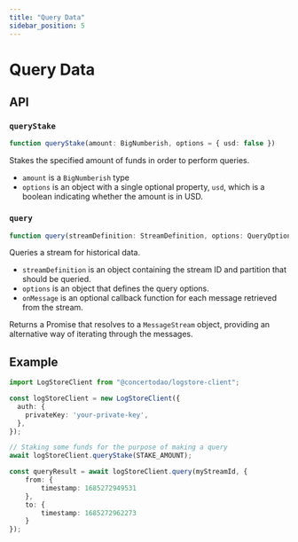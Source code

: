 ```yaml
---
title: "Query Data"
sidebar_position: 5
---
```


# Query Data

## API

### `queryStake`

```ts
function queryStake(amount: BigNumberish, options = { usd: false })
```

Stakes the specified amount of funds in order to perform queries. 

- `amount` is a `BigNumberish` type
- `options` is an object with a single optional property, `usd`, which is a boolean indicating whether the amount is in USD.

### `query`
    
```ts
function query(streamDefinition: StreamDefinition, options: QueryOptions, onMessage?: MessageListener)
```

Queries a stream for historical data.

- `streamDefinition` is an object containing the stream ID and partition that should be queried.
- `options` is an object that defines the query options.
- `onMessage` is an optional callback function for each message retrieved from the stream.

Returns a Promise that resolves to a `MessageStream` object, providing an alternative way of iterating through the messages.

## Example

```ts
import LogStoreClient from "@concertodao/logstore-client";

const logStoreClient = new LogStoreClient({
  auth: {
    privateKey: 'your-private-key',
  },
});

// Staking some funds for the purpose of making a query
await logStoreClient.queryStake(STAKE_AMOUNT);

const queryResult = await logStoreClient.query(myStreamId, { 
	from: {
		timestamp: 1685272949531
	}, 
	to: {
		timestamp: 1685272962273
	} 
});
```